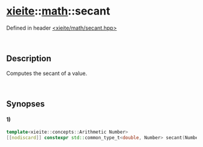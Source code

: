 # [xieite](../../xieite.md)\:\:[math](../../math.md)\:\:secant
Defined in header [<xieite/math/secant.hpp>](../../../include/xieite/math/secant.hpp)

&nbsp;

## Description
Computes the secant of a value.

&nbsp;

## Synopses
#### 1)
```cpp
template<xieite::concepts::Arithmetic Number>
[[nodiscard]] constexpr std::common_type_t<double, Number> secant(Number value) noexcept;
```
